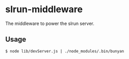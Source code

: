 # slrun-middleware

The middleware to power the slrun server.

## Usage

```
$ node lib/devServer.js | ./node_modules/.bin/bunyan
```
